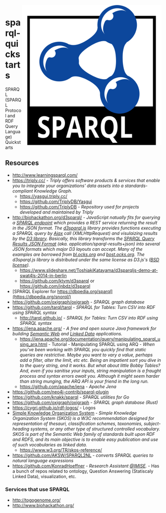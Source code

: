 <img src="./assets/sparql.svg" alt="RDF logo" style="width: 450px;" align="right">

# sparql-quickstarts
SPARQL (SPARQL Protocol and RDF Query Language) Quickstarts

## Resources
- http://www.learningsparql.com/
- https://triply.cc/ - *Triply offers software products & services that enable you to integrate your organizations' data assets into a standards-compliant Knowledge Graph.*
    - https://yasgui.triply.cc/
    - https://github.com/TriplyDB/Yasgui
    - https://github.com/TriplyDB - *Repository used for projects developed and maintained by Triply*
- http://biohackathon.org/d3sparql/ - *JavaScript natually fits for querying a [SPARQL endpoint](http://sparqles.okfn.org/) which provides a REST service returning the result in the JSON format. The [d3sparql.js](http://biohackathon.org/d3sparql/d3sparql.js) library provides functions executing a SPARQL query by [Ajax](http://en.wikipedia.org/wiki/Ajax_(programming)) call (XMLHttpRequest) and visulaizing results by the [D3 library](http://d3js.org/). Basically, this library transforms the [SPARQL Query Results JSON Format](http://www.w3.org/TR/sparql11-results-json/) (aka. application/sparql-results+json) into several JSON formats which major D3 layouts can accept. Many of the examples are borrowed from [bl.ocks.org](http://bl.ocks.org/) and [bost.ocks.org](http://bost.ocks.org/mike/). The d3sparql.js library is distributed under the same license as D3.js's ([BSD license](http://opensource.org/licenses/BSD-3-Clause)).*
    - https://www.slideshare.net/ToshiakiKatayama/d3sparqljs-demo-at-swat4ls-2014-in-berlin
    - https://github.com/ktym/d3sparql or https://github.com/jnbdz/d3sparql
- [SPARQL Explorer for https://dbpedia.org/sparql](https://dbpedia.org/snorql/)
- https://github.com/oxigraph/oxigraph - *SPARQL graph database*
- https://github.com/tarql/tarql - *SPARQL for Tables: Turn CSV into RDF using SPARQL syntax*
    - http://tarql.github.io/ - *SPARQL for Tables: Turn CSV into RDF using SPARQL syntax*
- https://jena.apache.org/ - *A free and open source Java framework for building [Semantic Web](https://www.w3.org/standards/semanticweb/) and [Linked Data](https://www.w3.org/standards/semanticweb/data) applications.*
    - https://jena.apache.org/documentation/query/manipulating_sparql_using_arq.html - Tutorial - Manipulating SPARQL using ARQ - *When you’ve been working with SPARQL you quickly find that static queries are restrictive. Maybe you want to vary a value, perhaps add a filter, alter the limit, etc etc. Being an impatient sort you dive in to the query string, and it works. But what about little Bobby Tables? And, even if you sanitise your inputs, string manipulation is a fraught process and syntax errors await you. Although it might seem harder than string munging, the ARQ API is your friend in the long run.*
    - https://github.com/apache/jena - *Apache Jena*
- https://github.com/neo4j-contrib/sparql-plugin
- https://github.com/knakk/sparql - *SPARQL utilities for Go*
- https://github.com/oxigraph/oxigraph - *SPARQL graph database (Rust)*
- https://cygri.github.io/rdf-logos/ - Logos
- [Simple Knowledge Organization System](https://en.wikipedia.org/wiki/Simple_Knowledge_Organization_System) - *Simple Knowledge Organization System (SKOS) is a W3C recommendation designed for representation of thesauri, classification schemes, taxonomies, subject-heading systems, or any other type of structured controlled vocabulary. SKOS is part of the Semantic Web family of standards built upon RDF and RDFS, and its main objective is to enable easy publication and use of such vocabularies as linked data.*
    - https://www.w3.org/TR/skos-reference/
- https://github.com/AKSW/SPARQL2NL - *converts SPARQL queries to natural language expressions*
- https://github.com/KonradHoeffner - *Research Assistant [@IMISE](https://github.com/IMISE).* - Has a bunch of repos related to ontology, Question Answering (Statiscaly Linked Data), visualization, etc.
### Services that use SPARQL
- http://togogenome.org/
- http://www.biohackathon.org/
